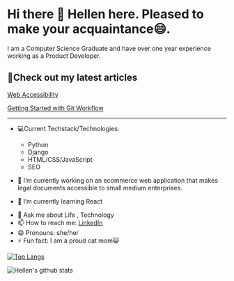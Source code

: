 # Hi there 👋 Hellen here. Pleased to make your acquaintance😄.

I am a Computer Science Graduate and have over one year experience working as a Product Developer.

## 📰Check out my latest articles

 [Web Accessibility](https://medium.com/ian-product/an-inclusive-world-is-a-better-world-web-accessibility-5a1560c4baa0)


 [Getting Started with Git Workflow](https://medium.com/ian-product/getting-started-with-git-workflow-412609fe4b7c)


------
<!--
**hellen17/hellen17** is a ✨ _special_ ✨ repository because its `README.md` (this file) appears on your GitHub profile.

Here are some ideas to get you started:
-->
- 💻Current Techstack/Technologies:
  * Python
  * Django
  * HTML/CSS/JavaScript
  * SEO

- 🔭 I’m currently working on an ecommerce web application that makes legal documents accessible to small medium enterprises.
- 🌱 I’m currently learning React
<!--
- 👯 I’m looking to collaborate on ...
- 🤔 I’m looking for help with ...
-->
- 💬 Ask me about Life , Technology
- 📫 How to reach me: [LinkedIn](https://www.linkedin.com/in/hellenkokach/)
- 😄 Pronouns: she/her
- ⚡ Fun fact: I am a proud cat mom😺

[![Top Langs](https://github-readme-stats.vercel.app/api/top-langs/?username=hellen17)](https://github.com/hellen17)

![Hellen's github stats](https://github-readme-stats.vercel.app/api?username=hellen17&show_icons=true&hide_border=true&count_private=true)

